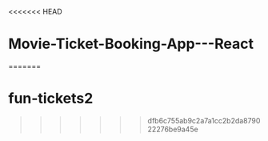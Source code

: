 <<<<<<< HEAD
# Movie-Ticket-Booking-App---React
=======
# fun-tickets2
>>>>>>> dfb6c755ab9c2a7a1cc2b2da879022276be9a45e
